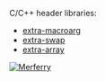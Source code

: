 C/C++ header libraries:
- [extra-macroarg](https://cppf.github.io/extra-macroarg)
- [extra-swap](https://cppf.github.io/extra-swap)
- [extra-array](https://cppf.github.io/extra-array)


[![Merferry](https://i.imgur.com/exeMCoT.jpg)](https://merferry.github.io)
